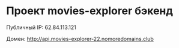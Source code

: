# Проект movies-explorer бэкенд

Публичный IP: 62.84.113.121

Домен: http://api.movies-explorer-22.nomoredomains.club
